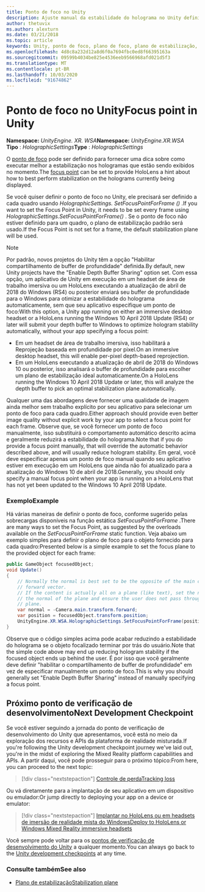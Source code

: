 ```yaml
---
title: Ponto de foco no Unity
description: Ajuste manual da estabilidade do holograma no Unity definindo o ponto de foco
author: thetuvix
ms.author: alexturn
ms.date: 03/21/2018
ms.topic: article
keywords: Unity, ponto de foco, plano de foco, plano de estabilização, ponto de estabilização, Reprojeção, LSR, buffer de profundidade
ms.openlocfilehash: 4d8c8a232d12a8d6f0a7694fbc0ed8f66395163a
ms.sourcegitcommit: 09599b4034be825e4536eeb9566968afd021d5f3
ms.translationtype: MT
ms.contentlocale: pt-BR
ms.lasthandoff: 10/03/2020
ms.locfileid: "91674862"
---
```

# <a name="focus-point-in-unity"></a><span data-ttu-id="a8947-104">Ponto de foco no Unity</span><span class="sxs-lookup"><span data-stu-id="a8947-104">Focus point in Unity</span></span>

<span data-ttu-id="a8947-105">**Namespace:** *UnityEngine. XR. WSA*</span><span class="sxs-lookup"><span data-stu-id="a8947-105">**Namespace:** *UnityEngine.XR.WSA*</span></span><br>
<span data-ttu-id="a8947-106">**Tipo** : *HolographicSettings*</span><span class="sxs-lookup"><span data-stu-id="a8947-106">**Type** : *HolographicSettings*</span></span>

<span data-ttu-id="a8947-107">O [ponto de foco](../platform-capabilities-and-apis/hologram-stability.md#reprojection) pode ser definido para fornecer uma dica sobre como executar melhor a estabilização nos hologramas que estão sendo exibidos no momento.</span><span class="sxs-lookup"><span data-stu-id="a8947-107">The [focus point](../platform-capabilities-and-apis/hologram-stability.md#reprojection) can be set to provide HoloLens a hint about how to best perform stabilization on the holograms currently being displayed.</span></span>

<span data-ttu-id="a8947-108">Se você quiser definir o ponto de foco no Unity, ele precisará ser definido a cada quadro usando *HolographicSettings. SetFocusPointForFrame ()* .</span><span class="sxs-lookup"><span data-stu-id="a8947-108">If you want to set the Focus Point in Unity, it needs to be set every frame using *HolographicSettings.SetFocusPointForFrame()* .</span></span> <span data-ttu-id="a8947-109">Se o ponto de foco não estiver definido para um quadro, o plano de estabilização padrão será usado.</span><span class="sxs-lookup"><span data-stu-id="a8947-109">If the Focus Point is not set for a frame, the default stabilization plane will be used.</span></span>

> [!NOTE]
> <span data-ttu-id="a8947-110">Por padrão, novos projetos do Unity têm a opção "Habilitar compartilhamento de buffer de profundidade" definida.</span><span class="sxs-lookup"><span data-stu-id="a8947-110">By default, new Unity projects have the "Enable Depth Buffer Sharing" option set.</span></span>  <span data-ttu-id="a8947-111">Com essa opção, um aplicativo de Unity em execução em um headset de área de trabalho imersiva ou um HoloLens executando a atualização de abril de 2018 do Windows (RS4) ou posterior enviará seu buffer de profundidade para o Windows para otimizar a estabilidade do holograma automaticamente, sem que seu aplicativo especifique um ponto de foco:</span><span class="sxs-lookup"><span data-stu-id="a8947-111">With this option, a Unity app running on either an immersive desktop headset or a HoloLens running the Windows 10 April 2018 Update (RS4) or later will submit your depth buffer to Windows to optimize hologram stability automatically, without your app specifying a focus point:</span></span>
> * <span data-ttu-id="a8947-112">Em um headset de área de trabalho imersiva, isso habilitará a Reprojeção baseada em profundidade por pixel.</span><span class="sxs-lookup"><span data-stu-id="a8947-112">On an immersive desktop headset, this will enable per-pixel depth-based reprojection.</span></span>
> * <span data-ttu-id="a8947-113">Em um HoloLens executando a atualização de abril de 2018 do Windows 10 ou posterior, isso analisará o buffer de profundidade para escolher um plano de estabilização ideal automaticamente.</span><span class="sxs-lookup"><span data-stu-id="a8947-113">On a HoloLens running the Windows 10 April 2018 Update or later, this will analyze the depth buffer to pick an optimal stabilization plane automatically.</span></span>
>
> <span data-ttu-id="a8947-114">Qualquer uma das abordagens deve fornecer uma qualidade de imagem ainda melhor sem trabalho explícito por seu aplicativo para selecionar um ponto de foco para cada quadro.</span><span class="sxs-lookup"><span data-stu-id="a8947-114">Either approach should provide even better image quality without explicit work by your app to select a focus point for each frame.</span></span>  <span data-ttu-id="a8947-115">Observe que, se você fornecer um ponto de foco manualmente, isso substituirá o comportamento automático descrito acima e geralmente reduzirá a estabilidade do holograma.</span><span class="sxs-lookup"><span data-stu-id="a8947-115">Note that if you do provide a focus point manually, that will override the automatic behavior described above, and will usually reduce hologram stability.</span></span>  <span data-ttu-id="a8947-116">Em geral, você deve especificar apenas um ponto de foco manual quando seu aplicativo estiver em execução em um HoloLens que ainda não foi atualizado para a atualização do Windows 10 de abril de 2018.</span><span class="sxs-lookup"><span data-stu-id="a8947-116">Generally, you should only specify a manual focus point when your app is running on a HoloLens that has not yet been updated to the Windows 10 April 2018 Update.</span></span>

### <a name="example"></a><span data-ttu-id="a8947-117">Exemplo</span><span class="sxs-lookup"><span data-stu-id="a8947-117">Example</span></span>

<span data-ttu-id="a8947-118">Há várias maneiras de definir o ponto de foco, conforme sugerido pelas sobrecargas disponíveis na função estática *SetFocusPointForFrame* .</span><span class="sxs-lookup"><span data-stu-id="a8947-118">There are many ways to set the Focus Point, as suggested by the overloads available on the *SetFocusPointForFrame* static function.</span></span> <span data-ttu-id="a8947-119">Veja abaixo um exemplo simples para definir o plano de foco para o objeto fornecido para cada quadro:</span><span class="sxs-lookup"><span data-stu-id="a8947-119">Presented below is a simple example to set the focus plane to the provided object for each frame:</span></span>

```cs
public GameObject focusedObject;
void Update()
{
    // Normally the normal is best set to be the opposite of the main camera's
    // forward vector.
    // If the content is actually all on a plane (like text), set the normal to
    // the normal of the plane and ensure the user does not pass through the
    // plane.
    var normal = -Camera.main.transform.forward;     
    var position = focusedObject.transform.position;
    UnityEngine.XR.WSA.HolographicSettings.SetFocusPointForFrame(position, normal);
}
```

<span data-ttu-id="a8947-120">Observe que o código simples acima pode acabar reduzindo a estabilidade do holograma se o objeto focalizado terminar por trás do usuário.</span><span class="sxs-lookup"><span data-stu-id="a8947-120">Note that the simple code above may end up reducing hologram stability if the focused object ends up behind the user.</span></span>  <span data-ttu-id="a8947-121">É por isso que você geralmente deve definir "habilitar o compartilhamento de buffer de profundidade" em vez de especificar manualmente um ponto de foco.</span><span class="sxs-lookup"><span data-stu-id="a8947-121">This is why you should generally set "Enable Depth Buffer Sharing" instead of manually specifying a focus point.</span></span>

## <a name="next-development-checkpoint"></a><span data-ttu-id="a8947-122">Próximo ponto de verificação de desenvolvimento</span><span class="sxs-lookup"><span data-stu-id="a8947-122">Next Development Checkpoint</span></span>

<span data-ttu-id="a8947-123">Se você estiver seguindo a jornada do ponto de verificação de desenvolvimento do Unity que apresentamos, você está no meio da exploração dos recursos e APIs da plataforma de realidade misturada.</span><span class="sxs-lookup"><span data-stu-id="a8947-123">If you're following the Unity development checkpoint journey we've laid out, you're in the midst of exploring the Mixed Reality platform capabilities and APIs.</span></span> <span data-ttu-id="a8947-124">A partir daqui, você pode prosseguir para o próximo tópico:</span><span class="sxs-lookup"><span data-stu-id="a8947-124">From here, you can proceed to the next topic:</span></span>

> [!div class="nextstepaction"]
> [<span data-ttu-id="a8947-125">Controle de perda</span><span class="sxs-lookup"><span data-stu-id="a8947-125">Tracking loss</span></span>](tracking-loss-in-unity.md)

<span data-ttu-id="a8947-126">Ou vá diretamente para a implantação de seu aplicativo em um dispositivo ou emulador:</span><span class="sxs-lookup"><span data-stu-id="a8947-126">Or jump directly to deploying your app on a device or emulator:</span></span>

> [!div class="nextstepaction"]
> [<span data-ttu-id="a8947-127">Implantar no HoloLens ou em headsets de imersão de realidade mista do Windows</span><span class="sxs-lookup"><span data-stu-id="a8947-127">Deploy to HoloLens or Windows Mixed Reality immersive headsets</span></span>](../platform-capabilities-and-apis/using-visual-studio.md)

<span data-ttu-id="a8947-128">Você sempre pode voltar para os [pontos de verificação de desenvolvimento do Unity](unity-development-overview.md#3-platform-capabilities-and-apis) a qualquer momento.</span><span class="sxs-lookup"><span data-stu-id="a8947-128">You can always go back to the [Unity development checkpoints](unity-development-overview.md#3-platform-capabilities-and-apis) at any time.</span></span>

### <a name="see-also"></a><span data-ttu-id="a8947-129">Consulte também</span><span class="sxs-lookup"><span data-stu-id="a8947-129">See also</span></span>
* [<span data-ttu-id="a8947-130">Plano de estabilização</span><span class="sxs-lookup"><span data-stu-id="a8947-130">Stabilization plane</span></span>](../platform-capabilities-and-apis/hologram-stability.md#reprojection)
